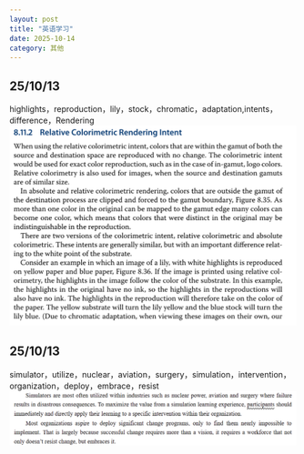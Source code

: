 ```yaml
---
layout: post
title: "英语学习"
date: 2025-10-14
category: 其他
---
```



## 25/10/13

highlights，reproduction，lily，stock，chromatic，adaptation,intents，difference，Rendering
![alt text](1.png)

## 25/10/13
simulator，utilize，nuclear，aviation，surgery，simulation，intervention，organization，deploy，embrace，resist
![alt text](2.png)

